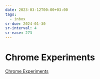 ```yaml
---
date: 2023-03-12T00:00+03:00
tags:
  - inbox
sr-due: 2024-01-30
sr-interval: 4
sr-ease: 273
---
```


# Chrome Experiments

[Chrome Experiments](https://www.chromeexperiments.com/)
